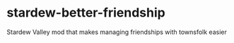 # stardew-better-friendship
Stardew Valley mod that makes managing friendships with townsfolk easier
